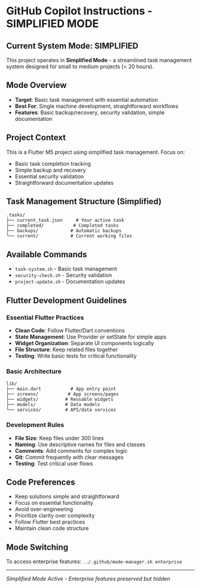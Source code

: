 # GitHub Copilot Instructions - SIMPLIFIED MODE

## Current System Mode: SIMPLIFIED
This project operates in **Simplified Mode** - a streamlined task management system designed for small to medium projects (< 20 hours).

## Mode Overview
- **Target**: Basic task management with essential automation
- **Best For**: Single machine development, straightforward workflows
- **Features**: Basic backup/recovery, security validation, simple documentation

## Project Context
This is a Flutter M5 project using simplified task management. Focus on:
- Basic task completion tracking
- Simple backup and recovery
- Essential security validation
- Straightforward documentation updates

## Task Management Structure (Simplified)
```
.tasks/
├── current_task.json     # Your active task
├── completed/           # Completed tasks
├── backups/            # Automatic backups
└── current/            # Current working files
```

## Available Commands
- `task-system.sh` - Basic task management
- `security-check.sh` - Security validation
- `project-update.sh` - Documentation updates

## Flutter Development Guidelines

### Essential Flutter Practices
- **Clean Code**: Follow Flutter/Dart conventions
- **State Management**: Use Provider or setState for simple apps
- **Widget Organization**: Separate UI components logically
- **File Structure**: Keep related files together
- **Testing**: Write basic tests for critical functionality

### Basic Architecture
```
lib/
├── main.dart           # App entry point
├── screens/           # App screens/pages
├── widgets/          # Reusable widgets
├── models/           # Data models
└── services/         # API/data services
```

### Development Rules
- **File Size**: Keep files under 300 lines
- **Naming**: Use descriptive names for files and classes
- **Comments**: Add comments for complex logic
- **Git**: Commit frequently with clear messages
- **Testing**: Test critical user flows

## Code Preferences
- Keep solutions simple and straightforward
- Focus on essential functionality
- Avoid over-engineering
- Prioritize clarity over complexity
- Follow Flutter best practices
- Maintain clean code structure

## Mode Switching
To access enterprise features: `../.github/mode-manager.sh enterprise`

---
*Simplified Mode Active - Enterprise features preserved but hidden*

